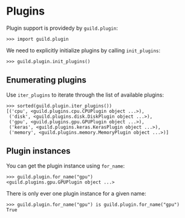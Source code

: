 # Plugins

Plugin support is providedy by `guild.plugin`:

    >>> import guild.plugin

We need to explicitly initialize plugins by calling `init_plugins`:

    >>> guild.plugin.init_plugins()

## Enumerating plugins

Use `iter_plugins` to iterate through the list of available plugins:

    >>> sorted(guild.plugin.iter_plugins())
    [('cpu', <guild.plugins.cpu.CPUPlugin object ...>),
     ('disk', <guild.plugins.disk.DiskPlugin object ...>),
     ('gpu', <guild.plugins.gpu.GPUPlugin object ...>),
     ('keras', <guild.plugins.keras.KerasPlugin object ...>),
     ('memory', <guild.plugins.memory.MemoryPlugin object ...>)]

## Plugin instances

You can get the plugin instance using `for_name`:

    >>> guild.plugin.for_name("gpu")
    <guild.plugins.gpu.GPUPlugin object ...>

There is only ever one plugin instance for a given name:

    >>> guild.plugin.for_name("gpu") is guild.plugin.for_name("gpu")
    True
